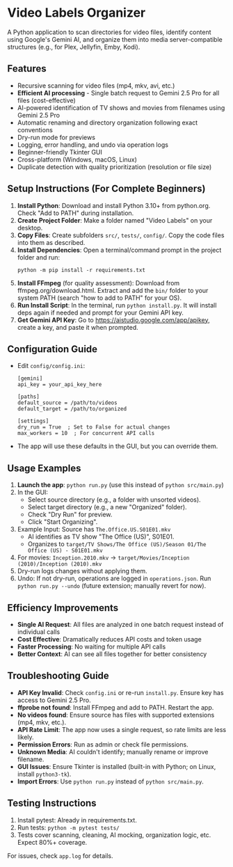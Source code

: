 # Video Labels Organizer

A Python application to scan directories for video files, identify content using Google's Gemini AI, and organize them into media server-compatible structures (e.g., for Plex, Jellyfin, Emby, Kodi).

## Features
- Recursive scanning for video files (mp4, mkv, avi, etc.)
- **Efficient AI processing** - Single batch request to Gemini 2.5 Pro for all files (cost-effective)
- AI-powered identification of TV shows and movies from filenames using Gemini 2.5 Pro
- Automatic renaming and directory organization following exact conventions
- Dry-run mode for previews
- Logging, error handling, and undo via operation logs
- Beginner-friendly Tkinter GUI
- Cross-platform (Windows, macOS, Linux)
- Duplicate detection with quality prioritization (resolution or file size)

## Setup Instructions (For Complete Beginners)
1. **Install Python**: Download and install Python 3.10+ from python.org. Check "Add to PATH" during installation.
2. **Create Project Folder**: Make a folder named "Video Labels" on your desktop.
3. **Copy Files**: Create subfolders `src/`, `tests/`, `config/`. Copy the code files into them as described.
4. **Install Dependencies**: Open a terminal/command prompt in the project folder and run:
   ```
   python -m pip install -r requirements.txt
   ```
5. **Install FFmpeg** (for quality assessment): Download from ffmpeg.org/download.html. Extract and add the `bin/` folder to your system PATH (search "how to add to PATH" for your OS).
6. **Run Install Script**: In the terminal, run `python install.py`. It will install deps again if needed and prompt for your Gemini API key.
7. **Get Gemini API Key**: Go to https://aistudio.google.com/app/apikey, create a key, and paste it when prompted.

## Configuration Guide
- Edit `config/config.ini`:
  ```
  [gemini]
  api_key = your_api_key_here

  [paths]
  default_source = /path/to/videos
  default_target = /path/to/organized

  [settings]
  dry_run = True  ; Set to False for actual changes
  max_workers = 10  ; For concurrent API calls
  ```
- The app will use these defaults in the GUI, but you can override them.

## Usage Examples
1. **Launch the app**: `python run.py` (use this instead of `python src/main.py`)
2. In the GUI:
   - Select source directory (e.g., a folder with unsorted videos).
   - Select target directory (e.g., a new "Organized" folder).
   - Check "Dry Run" for preview.
   - Click "Start Organizing".
3. Example Input: Source has `The.Office.US.S01E01.mkv`
   - AI identifies as TV show "The Office (US)", S01E01.
   - Organizes to `target/TV Shows/The Office (US)/Season 01/The Office (US) - S01E01.mkv`
4. For movies: `Inception.2010.mkv` -> `target/Movies/Inception (2010)/Inception (2010).mkv`
5. Dry-run logs changes without applying them.
6. Undo: If not dry-run, operations are logged in `operations.json`. Run `python run.py --undo` (future extension; manually revert for now).

## Efficiency Improvements
- **Single AI Request**: All files are analyzed in one batch request instead of individual calls
- **Cost Effective**: Dramatically reduces API costs and token usage
- **Faster Processing**: No waiting for multiple API calls
- **Better Context**: AI can see all files together for better consistency

## Troubleshooting Guide
- **API Key Invalid**: Check `config.ini` or re-run `install.py`. Ensure key has access to Gemini 2.5 Pro.
- **ffprobe not found**: Install FFmpeg and add to PATH. Restart the app.
- **No videos found**: Ensure source has files with supported extensions (mp4, mkv, etc.).
- **API Rate Limit**: The app now uses a single request, so rate limits are less likely.
- **Permission Errors**: Run as admin or check file permissions.
- **Unknown Media**: AI couldn't identify; manually rename or improve filename.
- **GUI Issues**: Ensure Tkinter is installed (built-in with Python; on Linux, install `python3-tk`).
- **Import Errors**: Use `python run.py` instead of `python src/main.py`.

## Testing Instructions
1. Install pytest: Already in requirements.txt.
2. Run tests: `python -m pytest tests/`
3. Tests cover scanning, cleaning, AI mocking, organization logic, etc. Expect 80%+ coverage.

For issues, check `app.log` for details. 